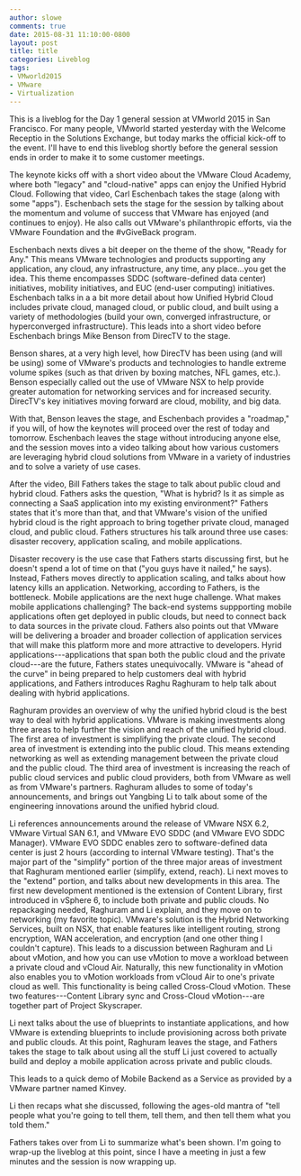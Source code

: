 ```yaml
---
author: slowe
comments: true
date: 2015-08-31 11:10:00-0800
layout: post
title: title
categories: Liveblog
tags:
- VMworld2015
- VMware
- Virtualization
---
```


This is a liveblog for the Day 1 general session at VMworld 2015 in San Francisco. For many people, VMworld started yesterday with the Welcome Receptio in the Solutions Exchange, but today marks the official kick-off to the event. I'll have to end this liveblog shortly before the general session ends in order to make it to some customer meetings.

The keynote kicks off with a short video about the VMware Cloud Academy, where both "legacy" and "cloud-native" apps can enjoy the Unified Hybrid Cloud. Following that video, Carl Eschenbach takes the stage (along with some "apps"). Eschenbach sets the stage for the session by talking about the momentum and volume of success that VMware has enjoyed (and continues to enjoy). He also calls out VMware's philanthropic efforts, via the VMware Foundation and the #vGiveBack program.

Eschenbach nexts dives a bit deeper on the theme of the show, "Ready for Any." This means VMware technologies and products supporting any application, any cloud, any infrastructure, any time, any place...you get the idea. This theme encompasses SDDC (software-defined data center) initiatives, mobility initiatives, and EUC (end-user computing) initiatives. Eschenbach talks in a a bit more detail about how Unified Hybrid Cloud includes private cloud, managed cloud, or public cloud, and built using a variety of methodologies (build your own, converged infrastructure, or hyperconverged infrastructure). This leads into a short video before Eschenbach brings Mike Benson from DirecTV to the stage.

Benson shares, at a very high level, how DirecTV has been using (and will be using) some of VMware's products and technologies to handle extreme volume spikes (such as that driven by boxing matches, NFL games, etc.). Benson especially called out the use of VMware NSX to help provide greater automation for networking services and for increased security. DirecTV's key initiatives moving forward are cloud, mobility, and big data.

With that, Benson leaves the stage, and Eschenbach provides a "roadmap," if you will, of how the keynotes will proceed over the rest of today and tomorrow. Eschenbach leaves the stage without introducing anyone else, and the session moves into a video talking about how various customers are leveraging hybrid cloud solutions from VMware in a variety of industries and to solve a variety of use cases.

After the video, Bill Fathers takes the stage to talk about public cloud and hybrid cloud. Fathers asks the question, "What is hybrid? Is it as simple as connecting a SaaS application into my existing environment?" Fathers states that it's more than that, and that VMware's vision of the unified hybrid cloud is the right approach to bring together private cloud, managed cloud, and public cloud. Fathers structures his talk around three use cases: disaster recovery, application scaling, and mobile applications.

Disaster recovery is the use case that Fathers starts discussing first, but he doesn't spend a lot of time on that ("you guys have it nailed," he says). Instead, Fathers moves directly to application scaling, and talks about how latency kills an application. Networking, according to Fathers, is the bottleneck. Mobile applications are the next huge challenge. What makes mobile applications challenging? The back-end systems suppporting mobile applications often get deployed in public clouds, but need to connect back to data sources in the private cloud. Fathers also points out that VMware will be delivering a broader and broader collection of application services that will make this platform more and more attractive to developers. Hyrid applications---applications that span both the public cloud and the private cloud---are the future, Fathers states unequivocally. VMware is "ahead of the curve" in being prepared to help customers deal with hybrid applications, and Fathers introduces Raghu Raghuram to help talk about dealing with hybrid applications.

Raghuram provides an overview of why the unified hybrid cloud is the best way to deal with hybrid applications. VMware is making investments along three areas to help further the vision and reach of the unified hybrid cloud. The first area of investment is simplifying the private cloud. The second area of investment is extending into the public cloud. This means extending networking as well as extending management between the private cloud and the public cloud. The third area of investment is increasing the reach of public cloud services and public cloud providers, both from VMware as well as from VMware's partners. Raghuram alludes to some of today's announcements, and brings out Yangbing Li to talk about some of the engineering innovations around the unified hybrid cloud.

Li references announcements around the release of VMware NSX 6.2, VMware Virtual SAN 6.1, and VMware EVO SDDC (and VMware EVO SDDC Manager). VMware EVO SDDC enables zero to software-defined data center is just 2 hours (according to internal VMware testing). That's the major part of the "simplify" portion of the three major areas of investment that Raghuram mentioned earlier (simplify, extend, reach). Li next moves to the "extend" portion, and talks about new developments in this area. The first new development mentioned is the extension of Content Library, first introduced in vSphere 6, to include both private and public clouds. No repackaging needed, Raghuram and Li explain, and they move on to networking (my favorite topic). VMware's solution is the Hybrid Networking Services, built on NSX, that enable features like intelligent routing, strong encryption, WAN acceleration, and encryption (and one other thing I couldn't capture). This leads to a discussion between Raghuram and Li about vMotion, and how you can use vMotion to move a workload between a private cloud and vCloud Air. Naturally, this new functionality in vMotion also enables you to vMotion workloads from vCloud Air to one's private cloud as well. This functionality is being called Cross-Cloud vMotion. These two features---Content Library sync and Cross-Cloud vMotion---are together part of Project Skyscraper.

Li next talks about the use of blueprints to instantiate applications, and how VMware is extending blueprints to include provisioning across both private and public clouds. At this point, Raghuram leaves the stage, and Fathers takes the stage to talk about using all the stuff Li just covered to actually build and deploy a mobile application across private and public clouds.

This leads to a quick demo of Mobile Backend as a Service as provided by a VMware partner named Kinvey.

Li then recaps what she discussed, following the ages-old mantra of "tell people what you're going to tell them, tell them, and then tell them what you told them."

Fathers takes over from Li to summarize what's been shown. I'm going to wrap-up the liveblog at this point, since I have a meeting in just a few minutes and the session is now wrapping up.
